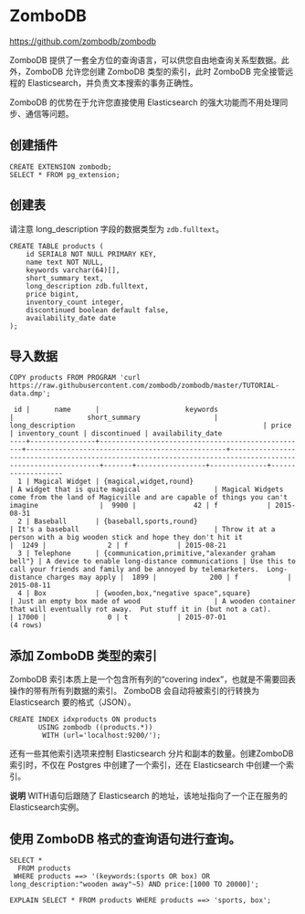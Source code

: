 # ZomboDB

https://github.com/zombodb/zombodb

ZomboDB 提供了一套全方位的查询语言，可以供您自由地查询关系型数据。此外，ZomboDB 允许您创建 ZomboDB 类型的索引，此时 ZomboDB 完全接管远程的 Elasticsearch，并负责文本搜索的事务正确性。

ZomboDB 的优势在于允许您直接使用 Elasticsearch 的强大功能而不用处理同步、通信等问题。

## 创建插件

```shell
CREATE EXTENSION zombodb;
SELECT * FROM pg_extension;
```

## 创建表
请注意 long_description 字段的数据类型为 `zdb.fulltext`。
```psql
CREATE TABLE products (
    id SERIAL8 NOT NULL PRIMARY KEY,
    name text NOT NULL,
    keywords varchar(64)[],
    short_summary text,
    long_description zdb.fulltext,
    price bigint,
    inventory_count integer,
    discontinued boolean default false,
    availability_date date
);
```

## 导入数据

```psql
COPY products FROM PROGRAM 'curl https://raw.githubusercontent.com/zombodb/zombodb/master/TUTORIAL-data.dmp';
```

```text
 id |      name      |                     keywords                      |                  short_summary                  |                                              long_description                                              | price | inventory_count | discontinued | availability_date 
----+----------------+---------------------------------------------------+-------------------------------------------------+------------------------------------------------------------------------------------------------------------+-------+-----------------+--------------+-------------------
  1 | Magical Widget | {magical,widget,round}                            | A widget that is quite magical                  | Magical Widgets come from the land of Magicville and are capable of things you can't imagine               |  9900 |              42 | f            | 2015-08-31
  2 | Baseball       | {baseball,sports,round}                           | It's a baseball                                 | Throw it at a person with a big wooden stick and hope they don't hit it                                    |  1249 |               2 | f            | 2015-08-21
  3 | Telephone      | {communication,primitive,"alexander graham bell"} | A device to enable long-distance communications | Use this to call your friends and family and be annoyed by telemarketers.  Long-distance charges may apply |  1899 |             200 | f            | 2015-08-11
  4 | Box            | {wooden,box,"negative space",square}              | Just an empty box made of wood                  | A wooden container that will eventually rot away.  Put stuff it in (but not a cat).                        | 17000 |               0 | t            | 2015-07-01
(4 rows)
```

## 添加 ZomboDB 类型的索引
ZomboDB 索引本质上是一个包含所有列的“covering index”，也就是不需要回表操作的带有所有列数据的索引。
ZomboDB 会自动将被索引的行转换为 Elasticsearch 要的格式（JSON）。

```psql
CREATE INDEX idxproducts ON products
       USING zombodb ((products.*))
        WITH (url='localhost:9200/');
```
还有一些其他索引选项来控制 Elasticsearch 分片和副本的数量。创建ZomboDB 索引时，不仅在 Postgres 中创建了一个索引，还在 Elasticsearch 中创建一个索引。


**说明**
WITH语句后跟随了 Elasticsearch 的地址，该地址指向了一个正在服务的Elasticsearch实例。

## 使用 ZomboDB 格式的查询语句进行查询。

```psql
SELECT *
  FROM products
 WHERE products ==> '(keywords:(sports OR box) OR long_description:"wooden away"~5) AND price:[1000 TO 20000]';
```

```psql
EXPLAIN SELECT * FROM products WHERE products ==> 'sports, box';
```
